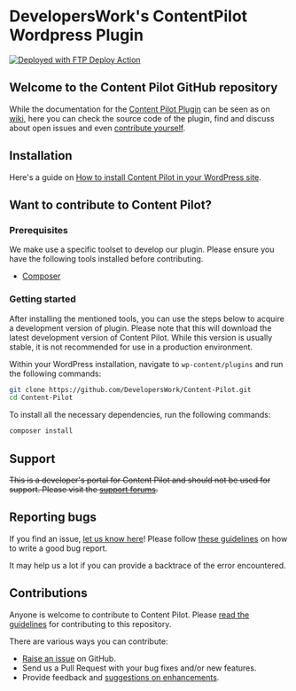 # DevelopersWork's ContentPilot Wordpress Plugin
[<img alt="Deployed with FTP Deploy Action" src="https://img.shields.io/badge/Deployed With-FTP DEPLOY ACTION-%3CCOLOR%3E?style=for-the-badge&color=0077b6">](https://github.com/SamKirkland/FTP-Deploy-Action)

## Welcome to the Content Pilot GitHub repository
While the documentation for the [Content Pilot Plugin](https://github.com/DevelopersWork/Content-Pilot/) can be seen as on [wiki](https://github.com/DevelopersWork/Content-Pilot/wiki), here you can check the source code of the plugin, find and discuss about open issues and even [contribute yourself](.github/CONTRIBUTING.md).

## Installation

Here's a guide on [How to install Content Pilot in your WordPress site](https://www.wpbeginner.com/beginners-guide/step-by-step-guide-to-install-a-wordpress-plugin-for-beginners/).

## Want to contribute to Content Pilot?

### Prerequisites

We make use a specific toolset to develop our plugin. Please ensure you have the following tools installed before contributing.

* [Composer](https://getcomposer.org/)

### Getting started
After installing the mentioned tools, you can use the steps below to acquire a development version of plugin.
Please note that this will download the latest development version of Content Pilot. While this version is usually stable,
it is not recommended for use in a production environment.

Within your WordPress installation, navigate to `wp-content/plugins` and run the following commands:
```bash
git clone https://github.com/DevelopersWork/Content-Pilot.git
cd Content-Pilot
```

To install all the necessary dependencies, run the following commands:
```bash
composer install
```

## Support

~~This is a developer's portal for Content Pilot and should not be used for support. Please visit the
[support forums](https://wordpress.org/support/plugin/).~~

## Reporting bugs

If you find an issue, [let us know here](https://github.com//DevelopersWork/Content-Pilot/issues/new)! Please follow [these guidelines](.github/ISSUE_TEMPLATE) on how to write a good bug report.

It may help us a lot if you can provide a backtrace of the error encountered. 

## Contributions

Anyone is welcome to contribute to Content Pilot. Please
[read the guidelines](.github/CONTRIBUTING.md) for contributing to this
repository.

There are various ways you can contribute:

* [Raise an issue](https://github.com/DevelopersWork/Content-Pilot/issues) on GitHub.
* Send us a Pull Request with your bug fixes and/or new features.
* Provide feedback and [suggestions on enhancements](https://github.com/DevelopersWork/Content-Pilot/issues?direction=desc&labels=Enhancement&page=1&sort=created&state=open).